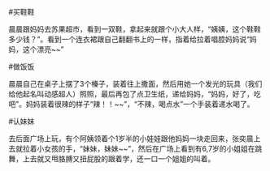 #买鞋鞋

晨晨跟妈妈去苏果超市，看到一双鞋，拿起来就跟个小大人样，“姨姨，这个鞋鞋多少钱？”。看到一个连衣裙跟自己翻翻书上的一样，指着给拉着唱腔妈妈说“妈妈，这个漂亮~~”

#做饭饭

晨晨自己在桌子上摆了3个榛子，装着往上撒面，然后用她一个发光的玩具（我们给他起名叫动感超人）照照，最后再包了点卫生纸，递给妈妈，“妈妈，好了，吃吧”。妈妈装着很辣的样子“辣！！~~”，“不辣，喝点水”一个手装着递水喝了。

#认妹妹

去后面广场上玩，有个阿姨领着个1岁半的小娃娃跟他妈妈一块走回来，张奕晨上去就拉着小女孩的手，“妹妹，妹妹~~”，然后在广场上看到有6,7岁的小姐姐在跳舞，上去就又甩胳膊又扭屁股的跟着学，还一口一个姐姐的叫着。
